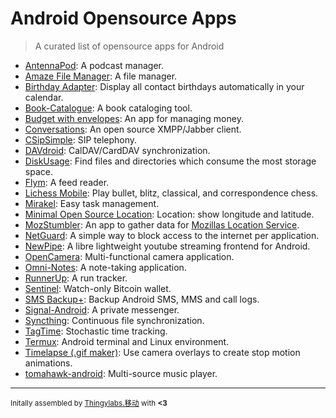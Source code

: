 # Android Opensource Apps

> A curated list of opensource apps for Android

- [AntennaPod](https://github.com/AntennaPod/AntennaPod): A podcast manager.
- [Amaze File Manager](https://github.com/arpitkh96/AmazeFileManager): A file manager.
- [Birthday Adapter](https://github.com/SufficientlySecure/birthday-adapter): Display all contact birthdays automatically in your calendar.
- [Book-Catalogue](https://github.com/eleybourn/Book-Catalogue): A book cataloging tool.
- [Budget with envelopes](https://github.com/notriddle/budget-envelopes): An app for managing money.
- [Conversations](https://github.com/siacs/Conversations): An open source XMPP/Jabber client.
- [CSipSimple](https://github.com/r3gis3r/CSipSimple): SIP telephony.
- [DAVdroid](https://github.com/bitfireAT/davdroid): CalDAV/CardDAV synchronization.
- [DiskUsage](https://github.com/IvanVolosyuk/diskusage): Find files and directories which consume the most storage space.
- [Flym](https://github.com/FredJul/Flym): A feed reader.
- [Lichess Mobile](https://github.com/veloce/lichobile): Play bullet, blitz, classical, and correspondence chess.
- [Mirakel](https://github.com/MirakelX/mirakel-android): Easy task management.
- [Minimal Open Source Location](https://github.com/repat/mosloc): Location: show longitude and latitude.
- [MozStumbler](https://github.com/mozilla/MozStumbler): An app to gather data for [Mozillas Location Service](http://location.services.mozilla.com).
- [NetGuard](https://github.com/M66B/NetGuard): A simple way to block access to the internet per application.
- [NewPipe](https://github.com/TeamNewPipe/NewPipe): A libre lightweight youtube streaming frontend for Android.
- [OpenCamera](https://github.com/almalence/OpenCamera): Multi-functional camera application.
- [Omni-Notes](https://github.com/federicoiosue/Omni-Notes): A note-taking application.
- [RunnerUp](https://github.com/jonasoreland/runnerup): A run tracker.
- [Sentinel](https://github.com/Samourai-Wallet/sentinel-android): Watch-only Bitcoin wallet.
- [SMS Backup+](https://github.com/jberkel/sms-backup-plus): Backup Android SMS, MMS and call logs.
- [Signal-Android](https://github.com/WhisperSystems/Signal-Android): A private messenger.
- [Syncthing](https://github.com/syncthing/syncthing-android): Continuous file synchronization.
- [TagTime](https://github.com/dreeves/TagTime): Stochastic time tracking.
- [Termux](https://github.com/termux/termux-app): Android terminal and Linux environment.
- [Timelapse (.gif maker)](https://github.com/growpedia/Timelapse-Android): Use camera overlays to create stop motion animations.
- [tomahawk-android](https://github.com/tomahawk-player/tomahawk-android): Multi-source music player.

***

<sup>Initally assembled by [Thingylabs.移动](http://thingylabs.移动) with **<3**</sup> 
